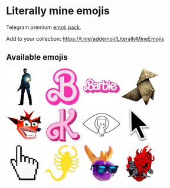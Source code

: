 # Literally mine emojis
Telegram premium [emoji pack](https://t.me/addemoji/LiterallyMineEmojis).

Add to your collection: https://t.me/addemoji/LiterallyMineEmojis

## Available emojis
![alan-wake](assets/alan-wake.png)
![B(arbie)](assets/B(arbie).png)
![Barbie](assets/Barbie.png)
![bird-origami-heavy-rain](assets/bird-origami-heavy-rain.png)
![crash-bandicoot](assets/crash-bandicoot.png)
![K(en)](assets/K(en).png)
![little-nightmares-2](assets/little-nightmares-2.png)
![mac-cursor](assets/mac-cursor.png)
![windows-hand-cursor](assets/windows-hand-cursor.png)
![scorpion-from-drive-movie](assets/scorpion-from-drive-movie.png)
![spyro-cool](assets/spyro-cool.png)
![samurai-logo](assets/samurai-logo.png)